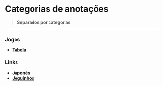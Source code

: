 <link rel="stylesheet" type="text/css" href="dark-theme.css">

# Categorias de anotações 
>**Separados por categorias**
---
### Jogos
- **[Tabela](./Jogos/Tabela.md)**

### Links
- **[Japonês](./Links/LinksJapones.md)**
- **[Joguinhos](./Links/LinksJoguinhos.md)**

